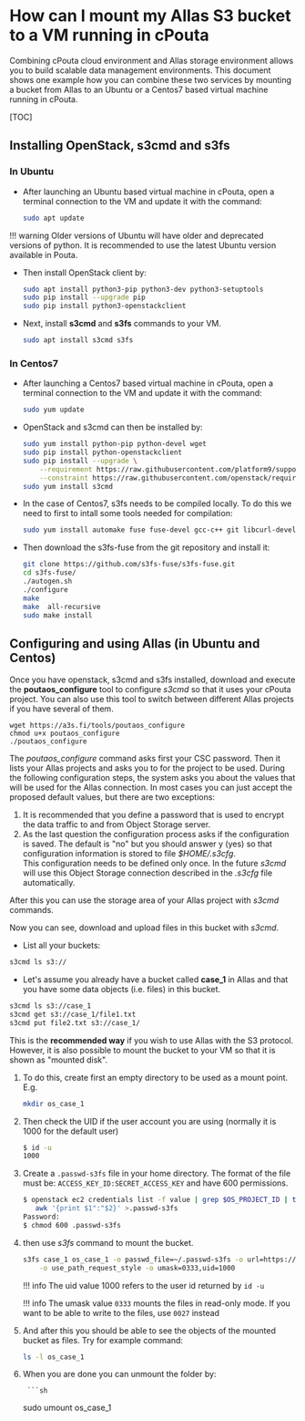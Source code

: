 # How can I mount my Allas S3 bucket to a VM running in cPouta

Combining cPouta cloud environment and Allas storage environment allows you to build scalable data management environments. This document shows one example how you can combine these two services by mounting a bucket from Allas to an Ubuntu or a Centos7 based virtual machine running in cPouta.

[TOC]

## Installing OpenStack, s3cmd and s3fs

### In Ubuntu

* After launching an Ubuntu based virtual machine in cPouta, open a terminal connection to the VM and update it with the command:

	```sh
	sudo apt update
	```

!!! warning
    Older versions of Ubuntu will have older and deprecated versions of python. It is recommended to use the latest Ubuntu version available in Pouta.

* Then install OpenStack client by:

	```sh
	sudo apt install python3-pip python3-dev python3-setuptools
	sudo pip install --upgrade pip
	sudo pip install python3-openstackclient
	```

* Next, install  **s3cmd** and **s3fs** commands to your VM.

	```sh
	sudo apt install s3cmd s3fs
	```

### In Centos7

* After launching a Centos7 based virtual machine in cPouta, open a terminal connection to the VM and update it with the command:

	```sh
	sudo yum update
	```

* OpenStack and s3cmd can then be installed by:

	```sh
	sudo yum install python-pip python-devel wget
	sudo pip install python-openstackclient
	sudo pip install --upgrade \
	    --requirement https://raw.githubusercontent.com/platform9/support-locker/master/openstack-clients/requirements.txt \
	    --constraint https://raw.githubusercontent.com/openstack/requirements/stable/pike/upper-constraints.txt
	sudo yum install s3cmd
	```

* In the case of Centos7, s3fs needs to be compiled locally. To do this we need to first to intall some tools needed for compilation:

	```sh
	sudo yum install automake fuse fuse-devel gcc-c++ git libcurl-devel libxml2-devel make openssl-devel
	```

* Then download the s3fs-fuse from the git repository and install it:

	```sh
	git clone https://github.com/s3fs-fuse/s3fs-fuse.git
	cd s3fs-fuse/
	./autogen.sh
	./configure
	make
	make  all-recursive
	sudo make install
	```

## Configuring and using Allas (in Ubuntu and Centos)

Once you have openstack, s3cmd and s3fs installed, download and execute the **poutaos_configure** tool to configure _s3cmd_ so that it uses your cPouta project. You can also use this tool to switch between different Allas projects 
if you have several of them.

```
wget https://a3s.fi/tools/poutaos_configure
chmod u+x poutaos_configure
./poutaos_configure
```

The _poutaos_configure_ command asks first your CSC password. Then it lists your Allas projects and asks you to for the project to be used. During the following configuration steps, the system asks you about the values that will be used for the Allas connection. In most cases you can just accept the proposed default values, but there are two exceptions:  

   1. It is recommended that you define a password that is used to encrypt the data traffic to and from Object Storage server.
   2. As the last question the configuration process asks if the configuration is saved. The default is "no" but you should 
      answer y (yes) so that configuration information is stored to file _$HOME/.s3cfg_.  
      This configuration needs to be defined only once. In the future _s3cmd_ will use this 
      Object Storage connection described in the _.s3cfg_ file automatically.

After this you can use the storage area of your Allas project with _s3cmd_ commands.

Now you can see, download and upload files in this bucket with _s3cmd_.

* List all your buckets:

```sh
s3cmd ls s3://
```

* Let's assume you already have a bucket called **case_1** in Allas and that you have some data objects (i.e. files) in this bucket.

```sh
s3cmd ls s3://case_1
s3cmd get s3://case_1/file1.txt
s3cmd put file2.txt s3://case_1/
```

This is the **recommended way** if you wish to use Allas with the S3 protocol. However, it is also possible to mount the bucket to your VM so that it is shown as  "mounted disk".

1. To do this, create first an empty directory to be used as a mount point. E.g.

	```sh
	mkdir os_case_1
	```

1. Then check the UID if the user account you are using (normally it is 1000 for the default user)

	```sh
	$ id -u
	1000
	```

1. Create a `.passwd-s3fs` file in your home directory. The format of the file must be: `ACCESS_KEY_ID:SECRET_ACCESS_KEY` and have 600 permissions.

	```sh
	$ openstack ec2 credentials list -f value | grep $OS_PROJECT_ID | tail -1 |\
	   awk '{print $1":"$2}' >.passwd-s3fs
	Password:
	$ chmod 600 .passwd-s3fs
	```

1. then use _s3fs_ command to mount the bucket.

	```sh
	s3fs case_1 os_case_1 -o passwd_file=~/.passwd-s3fs -o url=https://a3s.fi/ \
		-o use_path_request_style -o umask=0333,uid=1000
	```

	!!! info 
	    The uid value 1000 refers to the user id returned by `id -u`

	!!! info
	    The umask value `0333` mounts the files in read-only mode. If you want to be able to write to the files, use `0027` instead

1. And after this you should be able to see the objects of the mounted bucket as files. Try for example command:

	```sh
	ls -l os_case_1
	```

1. When you are done you can unmount the folder by:

        ```sh
	sudo umount os_case_1
	```
